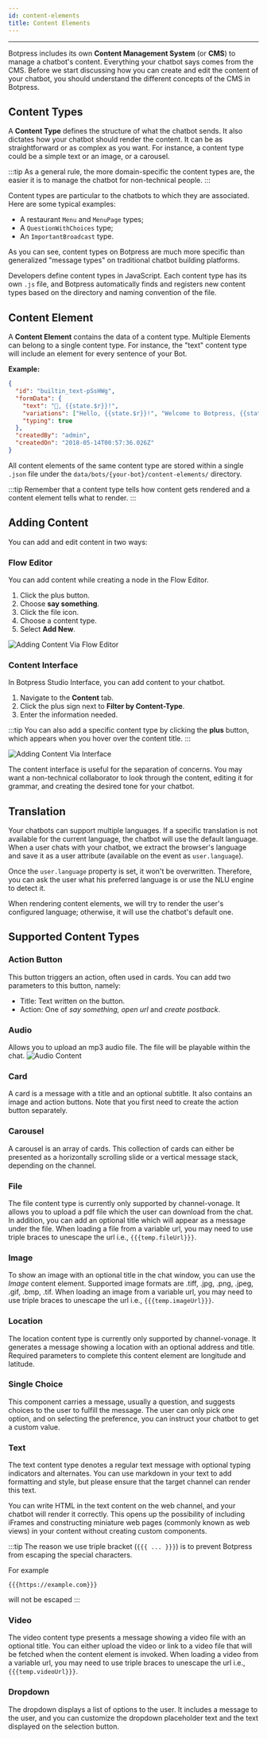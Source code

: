 ```yaml
---
id: content-elements
title: Content Elements
---
```


--------------------

Botpress includes its own **Content Management System** (or **CMS**) to manage a chatbot's content. Everything your chatbot says comes from the CMS. Before we start discussing how you can create and edit the content of your chatbot, you should understand the different concepts of the CMS in Botpress.

## Content Types

A **Content Type** defines the structure of what the chatbot sends. It also dictates how your chatbot should render the content. It can be as straightforward or as complex as you want. For instance, a content type could be a simple text or an image, or a carousel. 

:::tip
As a general rule, the more domain-specific the content types are, the easier it is to manage the chatbot for non-technical people.
:::

Content types are particular to the chatbots to which they are associated. Here are some typical examples:

- A restaurant `Menu` and `MenuPage` types;
- A `QuestionWithChoices` type;
- An `ImportantBroadcast` type.

As you can see, content types on Botpress are much more specific than generalized "message types" on traditional chatbot building platforms.

Developers define content types in JavaScript. Each content type has its own `.js` file, and Botpress automatically finds and registers new content types based on the directory and naming convention of the file.

## Content Element

A **Content Element** contains the data of a content type. Multiple Elements can belong to a single content type. For instance, the "text" content type will include an element for every sentence of your Bot.

**Example:**

```json
{
  "id": "builtin_text-pSsHWg",
  "formData": {
    "text": "👋, {{state.$r}}!",
    "variations": ["Hello, {{state.$r}}!", "Welcome to Botpress, {{state.$r}}!"],
    "typing": true
  },
  "createdBy": "admin",
  "createdOn": "2018-05-14T00:57:36.026Z"
}
```

All content elements of the same content type are stored within a single `.json` file under the `data/bots/{your-bot}/content-elements/` directory.

:::tip
Remember that a content type tells how content gets rendered and a content element tells what to render.
:::

## Adding Content

You can add and edit content in two ways:

### Flow Editor

You can add content while creating a node in the Flow Editor. 
1. Click the plus button.
1. Choose **say something**. 
1. Click the file icon.
1. Choose a content type.
1. Select **Add New**.

![Adding Content Via Flow Editor](/assets/add-content-flow.png)

### Content Interface

In Botpress Studio Interface, you can add content to your chatbot. 
1. Navigate to the **Content** tab.
1. Click the plus sign next to **Filter by Content-Type**. 
1. Enter the information needed.

:::tip
You can also add a specific content type by clicking the **plus** button, which appears when you hover over the content title.
:::

![Adding Content Via Interface](/assets/adding-content.png)

The content interface is useful for the separation of concerns. You may want a non-technical collaborator to look through the content, editing it for grammar, and creating the desired tone for your chatbot.

## Translation

Your chatbots can support multiple languages. If a specific translation is not available for the current language, the chatbot will use the default language. When a user chats with your chatbot, we extract the browser's language and save it as a user attribute (available on the event as `user.language`).

Once the `user.language` property is set, it won't be overwritten. Therefore, you can ask the user what his preferred language is or use the NLU engine to detect it.

When rendering content elements, we will try to render the user's configured language; otherwise, it will use the chatbot's default one.

## Supported Content Types

### Action Button

This button triggers an action, often used in cards. You can add two parameters to this button, namely:
- Title: Text written on the button.
- Action: One of _say something, open url_ and _create postback_.

### Audio

Allows you to upload an mp3 audio file. The file will be playable within the chat.
![Audio Content](/assets/audio-emulator.png)

### Card

A card is a message with a title and an optional subtitle. It also contains an image and action buttons. Note that you first need to create the action button separately.

### Carousel

A carousel is an array of cards. This collection of cards can either be presented as a horizontally scrolling slide or a vertical message stack, depending on the channel.

### File

The file content type is currently only supported by channel-vonage. It allows you to upload a pdf file which the user can download from the chat. In addition, you can add an optional title which will appear as a message under the file. When loading a file from a variable url, you may need to use triple braces to unescape the url i.e., ```{{{temp.fileUrl}}}```.

### Image

To show an image with an optional title in the chat window, you can use the _Image_ content element. Supported image formats are .tiff, .jpg, .png, .jpeg, .gif, .bmp, .tif. When loading an image from a variable url, you may need to use triple braces to unescape the url i.e., ```{{{temp.imageUrl}}}```.

### Location

The location content type is currently only supported by channel-vonage. It generates a message showing a location with an optional address and title. Required parameters to complete this content element are longitude and latitude.

### Single Choice

This component carries a message, usually a question, and suggests choices to the user to fulfill the message. The user can only pick one option, and on selecting the preference, you can instruct your chatbot to get a custom value.

### Text

The text content type denotes a regular text message with optional typing indicators and alternates. You can use markdown in your text to add formatting and style, but please ensure that the target channel can render this text. 

You can write HTML in the text content on the web channel, and your chatbot will render it correctly. This opens up the possibility of including iFrames and constructing miniature web pages (commonly known as web views) in your content without creating custom components.

:::tip
The reason we use triple bracket (`{{{ ... }}}`) is to prevent Botpress from escaping the special characters.

For example

```
{{{https://example.com}}}
```

will not be escaped
:::

### Video

The video content type presents a message showing a video file with an optional title. You can either upload the video or link to a video file that will be fetched when the content element is invoked. When loading a video from a variable url, you may need to use triple braces to unescape the url i.e., ```{{{temp.videoUrl}}}```.

### Dropdown 

The dropdown displays a list of options to the user. It includes a message to the user, and you can customize the dropdown placeholder text and the text displayed on the selection button.